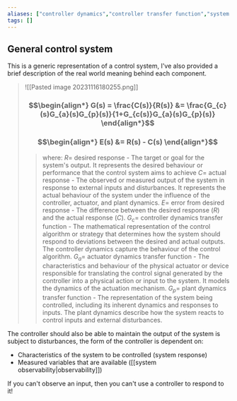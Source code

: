 ```yaml
---
aliases: ["controller dynamics","controller transfer function","system error","plant dynamics transfer function"]
tags: []
---
```


## General control system

This is a generic representation of a control system, I've also provided a brief description of the real world meaning behind each component.

> ![[Pasted image 20231116180255.png]]
> ### $$\begin{align*} G(s) = \frac{C(s)}{R(s)}  &= \frac{G_{c}(s)G_{a}(s)G_{p}(s)}{1+G_{c(s)}G_{a}(s)G_{p}(s)}  \end{align*}$$
> ### $$\begin{align*} E(s) &= R(s) - C(s)  \end{align*}$$
>> where:
>> $R=$ desired response - The target or goal for the system's output. It represents the desired behaviour or performance that the control system aims to achieve
>> $C=$ actual response - The observed or measured output of the system in response to external inputs and disturbances. It represents the actual behaviour of the system under the influence of the controller, actuator, and plant dynamics.
>> $E=$ error from desired response - The difference between the desired response ($R$) and the actual response ($C$).
>> $G_{c}=$ controller dynamics transfer function - The mathematical representation of the control algorithm or strategy that determines how the system should respond to deviations between the desired and actual outputs. The controller dynamics capture the behaviour of the control algorithm.
>> $G_{a}=$ actuator dynamics transfer function - The characteristics and behaviour of the physical actuator or device responsible for translating the control signal generated by the controller into a physical action or input to the system. It models the dynamics of the actuation mechanism.
>> $G_{p}=$ plant dynamics transfer function - The representation of the system being controlled, including its inherent dynamics and responses to inputs. The plant dynamics describe how the system reacts to control inputs and external disturbances.

The controller should also be able to maintain the output of the system is subject to disturbances, the form of the controller is dependent on:
- Characteristics of the system to be controlled (system response)
- Measured variables that are available ([[system observability|observability]])

If you can't observe an input, then you can't use a controller to respond to it!
 